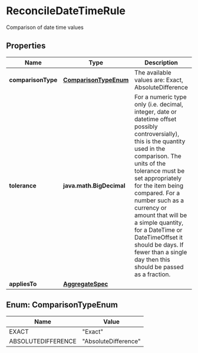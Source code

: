 

# ReconcileDateTimeRule

Comparison of date time values

## Properties

| Name | Type | Description | Notes |
|------------ | ------------- | ------------- | -------------|
|**comparisonType** | [**ComparisonTypeEnum**](#ComparisonTypeEnum) | The available values are: Exact, AbsoluteDifference |  |
|**tolerance** | **java.math.BigDecimal** | For a numeric type only (i.e. decimal, integer, date or datetime offset possibly controversially), this is the quantity used in the comparison.  The units of the tolerance must be set appropriately for the item being compared.  For a number such as a currency or amount that will be a simple quantity, for a DateTime or DateTimeOffset it should be days. If fewer than a single day then this should be  passed as a fraction. |  [optional] |
|**appliesTo** | [**AggregateSpec**](AggregateSpec.md) |  |  |



## Enum: ComparisonTypeEnum

| Name | Value |
|---- | -----|
| EXACT | &quot;Exact&quot; |
| ABSOLUTEDIFFERENCE | &quot;AbsoluteDifference&quot; |



